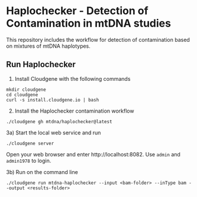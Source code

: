 # Haplochecker - Detection of Contamination in mtDNA studies

This repository includes the workflow for detection of contamination based on mixtures of mtDNA haplotypes.

## Run Haplochecker

1) Install Cloudgene with the following commands

```
mkdir cloudgene
cd cloudgene
curl -s install.cloudgene.io | bash
```

2) Install the Haplochecker contamination workflow

```
./cloudgene gh mtdna/haplochecker@latest
```

3a) Start the local web service and run
```
./cloudgene server
```
Open your web browser and enter http://localhost:8082. Use `admin` and `admin1978` to login.

3b) Run on the command line 
```
./cloudgene run mtdna-haplochecker --input <bam-folder> --inType bam --output <results-folder>
```


